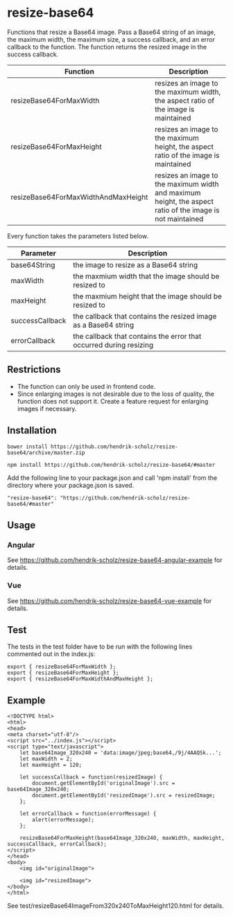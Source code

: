 # resize-base64

Functions that resize a Base64 image. Pass a Base64 string of an image, the maximum width, the maximum size, a success callback, and an error callback to the function. The function returns the resized image in the success callback.

| Function | Description |
| ------ | ----------- |
| resizeBase64ForMaxWidth | resizes an image to the maximum width, the aspect ratio of the image is maintained |
| resizeBase64ForMaxHeight | resizes an image to the maximum height, the aspect ratio of the image is maintained |
| resizeBase64ForMaxWidthAndMaxHeight | resizes an image to the maximum width and maximum height, the aspect ratio of the image is not maintained |

Every function takes the parameters listed below.

| Parameter | Description |
| ------ | ----------- |
| base64String | the image to resize as a Base64 string |
| maxWidth | the maxmium width that the image should be resized to |
| maxHeight | the maxmium height that the image should be resized to |
| successCallback | the callback that contains the resized image as a Base64 string |
| errorCallback | the callback that contains the error that occurred during resizing |

## Restrictions

* The function can only be used in frontend code.
* Since enlarging images is not desirable due to the loss of quality, the function does not support it. Create a feature request for enlarging images if necessary.

## Installation

```
bower install https://github.com/hendrik-scholz/resize-base64/archive/master.zip
```

```
npm install https://github.com/hendrik-scholz/resize-base64/#master
```

Add the following line to your package.json and call 'npm install' from the directory
where your package.json is saved.

```
"resize-base64": "https://github.com/hendrik-scholz/resize-base64/#master"
```

## Usage

### Angular

See https://github.com/hendrik-scholz/resize-base64-angular-example for details.

### Vue

See https://github.com/hendrik-scholz/resize-base64-vue-example for details.

## Test

The tests in the test folder have to be run with the following lines commented out in the index.js:

```
export { resizeBase64ForMaxWidth };
export { resizeBase64ForMaxHeight };
export { resizeBase64ForMaxWidthAndMaxHeight };
```

## Example

```
<!DOCTYPE html>
<html>
<head>
<meta charset="utf-8"/>
<script src="../index.js"></script>
<script type="text/javascript">
	let base64Image_320x240 = 'data:image/jpeg;base64,/9j/4AAQSk...';
	let maxWidth = 2;
	let maxHeight = 120;
	
	let successCallback = function(resizedImage) {
		document.getElementById('originalImage').src = base64Image_320x240;
		document.getElementById('resizedImage').src = resizedImage;
	};
	
	let errorCallback = function(errorMessage) {
		alert(errorMessage);
	};
	
	resizeBase64ForMaxHeight(base64Image_320x240, maxWidth, maxHeight, successCallback, errorCallback);
</script>
</head>
<body>
	<img id="originalImage">

	<img id="resizedImage">
</body>
</html>
```

See test/resizeBase64ImageFrom320x240ToMaxHeight120.html for details.